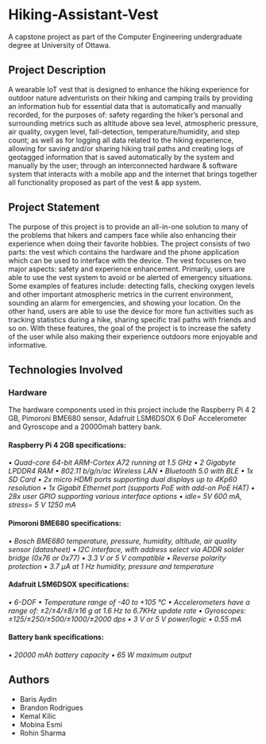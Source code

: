 # Hiking-Assistant-Vest
A capstone project as part of the Computer Engineering undergraduate degree at University of Ottawa. 

## Project Description 
A wearable IoT vest that is designed to enhance the hiking experience for outdoor nature  adventurists on their hiking and camping trails by providing an information hub for essential data that is automatically and manually recorded, for the purposes of: safety regarding the hiker’s personal and surrounding metrics such as altitude above sea level, atmospheric pressure, air quality, oxygen level, fall-detection, temperature/humidity, and step count; as well as for logging all data related to the hiking experience, allowing for saving and/or sharing hiking trail paths and creating logs of geotagged information that is saved automatically by the system and manually by the user; through an interconnected hardware & software system that interacts with a mobile app and the internet that brings together all functionality proposed as part of the vest & app system. 

## Project Statement
The purpose of this project is to provide an all-in-one solution to many of the problems that hikers and campers face while also enhancing their experience when doing their favorite hobbies. The project consists of two parts: the vest which contains the hardware and the phone application which can be used to interface with the device. The vest focuses on two major aspects: safety and experience enhancement. Primarily, users are able to use the vest system to avoid or be alerted of emergency situations. Some examples of features include: detecting falls, checking oxygen levels and other important atmospheric metrics in the current environment, sounding an alarm for emergencies, and showing your location. On the other hand, users are able to use the device for more fun activities such as tracking statistics during a hike, sharing specific trail paths with friends and so on. With these features, the goal of the project is to increase the safety of the user while also making their experience outdoors more enjoyable and informative. 

## Technologies Involved
### Hardware
The hardware components used in this project include the Raspberry Pi 4 2 GB, Pimoroni BME680 sensor, Adafruit LSM6DSOX 6 DoF Accelerometer and Gyroscope and a 20000mah battery bank. 

#### Raspberry Pi 4 2GB specifications:
*• Quad-core 64-bit ARM-Cortex A72 running at 1.5 GHz
• 2 Gigabyte LPDDR4 RAM
• 802.11 b/g/n/ac Wireless LAN
• Bluetooth 5.0 with BLE 
• 1x SD Card 
• 2x micro HDMI ports supporting dual displays up to 4Kp60 resolution 
• 1x Gigabit Ethernet port (supports PoE with add-on PoE HAT)
• 28x user GPIO supporting various interface options
• idle= 5V 600 mA, stress= 5 V 1250 mA*

#### Pimoroni BME680 specifications:
*• Bosch BME680 temperature, pressure, humidity, altitude, air quality sensor (datasheet)
• I2C interface, with address select via ADDR solder bridge (0x76 or 0x77)
• 3.3 V or 5 V compatible
• Reverse polarity protection
• 3.7 µA at 1 Hz humidity, pressure and temperature* 

#### Adafruit LSM6DSOX specifications:
*• 6-DOF
• Temperature range of -40 to +105 °C
• Accelerometers have a range of: ±2/±4/±8/±16 g at 1.6 Hz to 6.7KHz update rate
• Gyroscopes: ±125/±250/±500/±1000/±2000 dps
• 3 V or 5 V power/logic
• 0.55 mA*

#### Battery bank specifications:
*• 20000 mAh battery capacity
• 65 W maximum output*

## Authors
- Baris Aydin
- Brandon Rodrigues 
- Kemal Kilic 
- Mobina Esmi 
- Rohin Sharma

